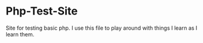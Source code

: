 # Php-Test-Site
Site for testing basic php. I use this file to play around with things I learn as I learn them.

